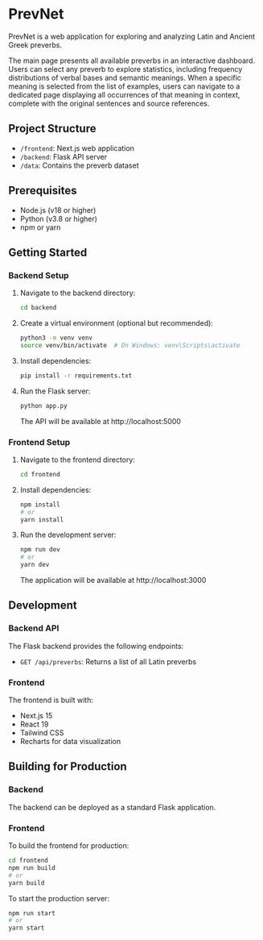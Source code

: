 # PrevNet

PrevNet is a web application for exploring and analyzing Latin and Ancient Greek preverbs.

The main page presents all available preverbs in an interactive dashboard. Users can select any preverb to explore statistics, including frequency distributions of verbal bases and semantic meanings. When a specific meaning is selected from the list of examples, users can navigate to a dedicated page displaying all occurrences of that meaning in context, complete with the original sentences and source references.

## Project Structure

- `/frontend`: Next.js web application
- `/backend`: Flask API server
- `/data`: Contains the preverb dataset

## Prerequisites

- Node.js (v18 or higher)
- Python (v3.8 or higher)
- npm or yarn

## Getting Started

### Backend Setup

1. Navigate to the backend directory:
   ```bash
   cd backend
   ```

2. Create a virtual environment (optional but recommended):
   ```bash
   python3 -m venv venv
   source venv/bin/activate  # On Windows: venv\Scripts\activate
   ```

3. Install dependencies:
   ```bash
   pip install -r requirements.txt
   ```

4. Run the Flask server:
   ```bash
   python app.py
   ```
   The API will be available at http://localhost:5000

### Frontend Setup

1. Navigate to the frontend directory:
   ```bash
   cd frontend
   ```

2. Install dependencies:
   ```bash
   npm install
   # or
   yarn install
   ```

3. Run the development server:
   ```bash
   npm run dev
   # or
   yarn dev
   ```
   The application will be available at http://localhost:3000

## Development

### Backend API

The Flask backend provides the following endpoints:

- `GET /api/preverbs`: Returns a list of all Latin preverbs

### Frontend

The frontend is built with:
- Next.js 15
- React 19
- Tailwind CSS
- Recharts for data visualization

## Building for Production

### Backend

The backend can be deployed as a standard Flask application.

### Frontend

To build the frontend for production:

```bash
cd frontend
npm run build
# or
yarn build
```

To start the production server:

```bash
npm run start
# or
yarn start
```
